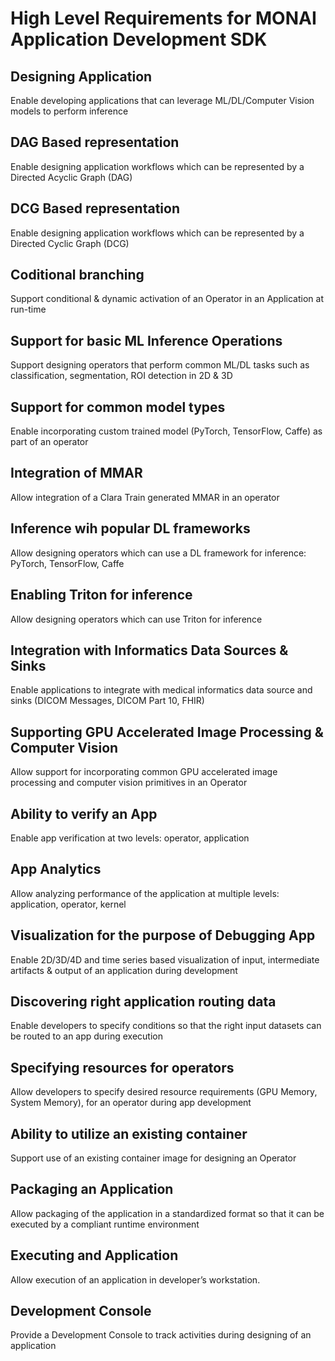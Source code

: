 # High Level Requirements for MONAI Application Development SDK

## Designing Application
Enable developing applications that can leverage ML/DL/Computer Vision models to perform inference

## DAG Based representation
Enable designing application workflows which can be represented by a Directed Acyclic Graph (DAG)

## DCG Based representation
Enable designing application workflows which can be represented by a Directed Cyclic Graph (DCG)

## Coditional branching
Support conditional & dynamic activation of an Operator in an Application at run-time

## Support for basic ML Inference Operations
Support designing operators that perform common ML/DL tasks such as classification, segmentation, ROI detection in 2D & 3D

## Support for common model types
Enable incorporating custom trained model (PyTorch, TensorFlow, Caffe) as part of an operator

## Integration of MMAR
Allow integration of a Clara Train generated MMAR in an operator

## Inference wih popular DL frameworks
Allow designing operators which can use a DL framework for inference: PyTorch, TensorFlow, Caffe

## Enabling Triton for inference
Allow designing operators which can use Triton for inference

## Integration with Informatics Data Sources & Sinks
Enable applications to integrate with medical informatics data source and sinks (DICOM Messages, DICOM Part 10, FHIR)

## Supporting GPU Accelerated Image Processing & Computer Vision
Allow support for incorporating common GPU accelerated image processing and computer vision primitives in an Operator

## Ability to verify an App
Enable app verification at two levels: operator, application 

## App Analytics
Allow analyzing performance of the application at multiple levels: application, operator, kernel

## Visualization for the purpose of Debugging App
Enable 2D/3D/4D and time series based visualization of input, intermediate artifacts & output of an application during development

## Discovering right application  routing data
Enable developers to specify conditions so that the right input datasets can be routed to an app during execution

## Specifying resources for operators
Allow developers to specify desired resource requirements (GPU Memory, System Memory), for an operator during app development

## Ability to utilize an existing container
Support use of an existing container image for designing an Operator

## Packaging an Application
Allow packaging of the application in a standardized format so that it can be executed by a compliant runtime environment

## Executing and Application
Allow execution of an application in developer’s workstation.

## Development Console
Provide a Development Console to track activities during designing of an application